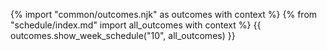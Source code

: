 {% import "common/outcomes.njk" as outcomes with context %}
{% from "schedule/index.md" import all_outcomes with context %}
{{ outcomes.show_week_schedule("10", all_outcomes) }}